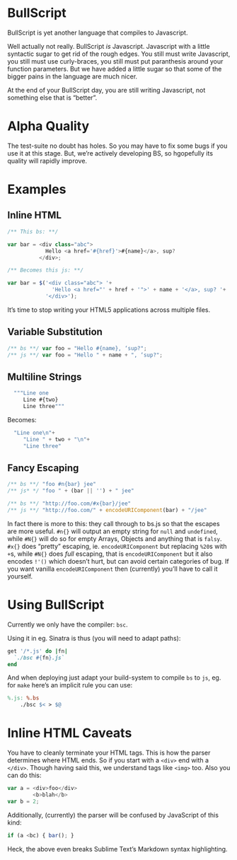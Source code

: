 BullScript
==========
BullScript is yet another language that compiles to Javascript.

Well actually not really. BullScript *is* Javascript. Javascript with a little
syntactic sugar to get rid of the rough edges. You still must write
Javascript, you still must use curly-braces, you still must put paranthesis
around your function parameters. But we have added a little sugar so that
some of the bigger pains in the language are much nicer.

At the end of your BullScript day, you are still writing Javascript, not
something else that is “better”.

Alpha Quality
=============
The test-suite no doubt has holes. So you may have to fix some bugs if you use
it at this stage. But, we’re actively developing BS, so hgopefully its quality
will rapidly improve.

Examples
========
Inline HTML
-----------

```js
/** This bs: **/

var bar = <div class="abc">
            Hello <a href='#{href}'>#{name}</a>, sup?
          </div>;

/** Becomes this js: **/

var bar = $('<div class="abc"> '+
              'Hello <a href="' + href + '">' + name + '</a>, sup? '+
            '</div>');
```

It’s time to stop writing your HTML5 applications across multiple files.

Variable Substitution
---------------------
```js
/** bs **/ var foo = "Hello #{name}, ‘sup?";
/** js **/ var foo = "Hello " + name + ", ‘sup?";
```

Multiline Strings
-----------------

```js
  """Line one
     Line #{two}
     Line three"""
```

Becomes:

```js
  "Line one\n"+
     "Line " + two + "\n"+
     "Line three"
```

Fancy Escaping
--------------
```js
/** bs **/ "foo #n{bar} jee"
/** js* */ "foo " + (bar || '') + " jee"
```

```js
/** bs **/ "http://foo.com/#x{bar}/jee"
/** js **/ "http://foo.com/" + encodeURIComponent(bar) + "/jee"
```

In fact there is more to this: they call through to bs.js so that the escapes
are more useful. `#n{}` will output an empty string for `null` and
`undefined`, while `#N{}` will do so for empty Arrays, Objects and anything
that is `falsy`. `#x{}` does “pretty” escaping, ie. `encodeURIComponent` but
replacing `%20`s with `+`s, while `#N{}` does *full* escaping, that is
`encodeURIComponent` but it also encodes `!'()` which doesn’t hurt, but can
avoid certain categories of bug. If you want vanilla `encodeURIComponent` then
(currently) you’ll have to call it yourself.

Using BullScript
================
Currently we only have the compiler: `bsc`.

Using it in eg. Sinatra is thus (you will need to adapt paths):

```rb
get '/*.js' do |fn|
  `./bsc #{fn}.js`
end
```

And when deploying just adapt your build-system to compile `bs` to `js`, eg.
for `make` here’s an implicit rule you can use:

```Makefile
%.js: %.bs
    ./bsc $< > $@
```

Inline HTML Caveats
===================
You have to cleanly terminate your HTML tags. This is how the parser
determines where HTML ends. So if you start with a `<div>` end with a `</div>`.
Though having said this, we understand tags like `<img>` too. Also you can do
this:

```js
var a = <div>foo</div>
        <b>blah</b>
var b = 2;
```

Additionally, (currently) the parser will be confused by JavaScript of this
kind:

```js
if (a <bc) { bar(); }
```

Heck, the above even breaks Sublime Text’s Markdown syntax highlighting.

